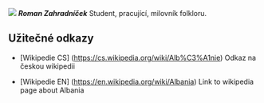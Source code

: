 ![](/img/profile_picture.jpg)  **_Roman Zahradníček_** Student, pracující, milovník folkloru.

## Užitečné odkazy

* [Wikipedie CS]
(https://cs.wikipedia.org/wiki/Alb%C3%A1nie) Odkaz na českou wikipedii

* [Wikipedie EN]
(https://en.wikipedia.org/wiki/Albania) Link to wikipedia page about Albania